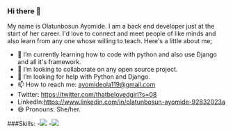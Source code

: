 ### Hi there 👋
My name is Olatunbosun Ayomide. I am a back end developer just at the start of her career. I'd love to connect and meet people of like minds and also learn from any one whose willing to teach. Here's a little about me;

- 🌱 I’m currently learning how to code with python and also use Django and all it's framework.
- 👯 I’m looking to collaborate on any open source project.
- 🤔 I’m looking for help with Python and Django.
- 📫 How to reach me: ayomideola119@gmail.com
- Twitter: https://twitter.com/thatbelovedgirl?s=08
- LinkedIn:https://www.linkedin.com/in/olatunbosun-ayomide-92832023a
- 😄 Pronouns: She/her.



###Skills:
 -![](https://img.shields.io/badge/Code-python-informational?style=flat&logo=python&logoColor=white&color=4AB197)
 -![](https://img.shields.io/badge/Code-django-informational?style=flat&logo=django&logoColor=white&color=4AB197)

